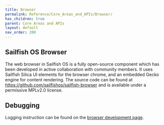 ```yaml
---
title: Browser
permalink: Reference/Core_Areas_and_APIs/Browser/
has_children: true
parent: Core Areas and APIs
layout: default
nav_order: 200
---
```


## Sailfish OS Browser

The web browser in Sailfish OS is a fully open-source component which has been developed in active collaboration with community members. It uses Sailfish Silica UI elements for the browser chrome, and an embedded Gecko engine for content rendering. The source code can be found at <https://github.com/sailfishos/sailfish-browser> and is available under a permissive MPLv2.0 license.

## Debugging

Logging instruction can be found on the [browser development page](/Reference/Core_Areas_and_APIs/Browser/Working_with_Browser/#enabling-module-log-output).
